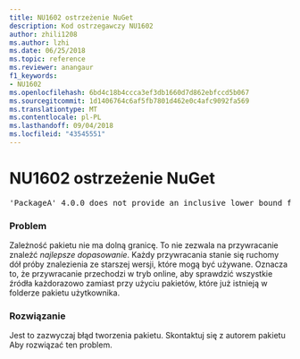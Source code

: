 ```yaml
---
title: NU1602 ostrzeżenie NuGet
description: Kod ostrzegawczy NU1602
author: zhili1208
ms.author: lzhi
ms.date: 06/25/2018
ms.topic: reference
ms.reviewer: anangaur
f1_keywords:
- NU1602
ms.openlocfilehash: 6bd4c18b4ccca3ef3db1660d7d862ebfccd5b067
ms.sourcegitcommit: 1d1406764c6af5fb7801d462e0c4afc9092fa569
ms.translationtype: MT
ms.contentlocale: pl-PL
ms.lasthandoff: 09/04/2018
ms.locfileid: "43545551"
---
```

# <a name="nuget-warning-nu1602"></a>NU1602 ostrzeżenie NuGet

<pre>'PackageA' 4.0.0 does not provide an inclusive lower bound for dependency 'PackageB' (> 3.5.0). An approximate best match of 3.6.0 was resolved.</pre>

### <a name="issue"></a>Problem
Zależność pakietu nie ma dolną granicę. To nie zezwala na przywracanie znaleźć *najlepsze dopasowanie*. Każdy przywracania stanie się ruchomy dół próby znalezienia ze starszej wersji, które mogą być używane. Oznacza to, że przywracanie przechodzi w tryb online, aby sprawdzić wszystkie źródła każdorazowo zamiast przy użyciu pakietów, które już istnieją w folderze pakietu użytkownika.

### <a name="solution"></a>Rozwiązanie
Jest to zazwyczaj błąd tworzenia pakietu. Skontaktuj się z autorem pakietu Aby rozwiązać ten problem.